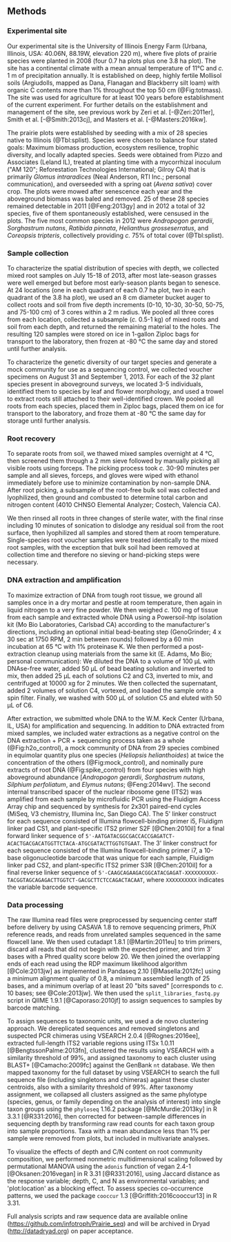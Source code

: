 
## Methods

### Experimental site

Our experimental site is the University of Illinois Energy Farm (Urbana, Illinois, USA: 40.06N, 88.19W, elevation 220 m), where five plots of prairie species were planted in 2008 (four 0.7 ha plots plus one 3.8 ha plot). The site has a continental climate with a mean annual temperature of 11°C and *c.* 1 m of precipitation annually. It is established on deep, highly fertile Mollisol soils (Argiudolls, mapped as Dana, Flanagan and Blackberry silt loam) with organic C contents more than 1% throughout the top 50 cm (@Fig:totmass). The site was used for agriculture for at least 100 years before establishment of the current experiment. For further details on the establishment and management of the site, see previous work by Zeri et al. [-@Zeri:2011er], Smith et al. [-@Smith:2013cj], and Masters et al. [-@Masters:2016kw].

The prairie plots were established by seeding with a mix of 28 species native to Illinois (@Tbl:splist). Species were chosen to balance four stated goals: Maximum biomass production, ecosystem resilience, trophic diversity, and locally adapted species. Seeds were obtained from Pizzo and Associates (Leland IL), treated at planting time with a mycorrhizal inoculum ("AM 120"; Reforestation Technologies International; Gilroy CA) that is primarily *Glomus intraradices* (Neal Anderson, RTI Inc.; personal communication), and overseeded with a spring oat (*Avena sativa*) cover crop. The plots were mowed after senescence each year and the aboveground biomass was baled and removed. 25 of these 28 species remained detectable in 2011 [@Feng:2013gy] and in 2012 a total of 32 species, five of them spontaneously established, were censused in the plots. The five most common species in 2012 were *Andropogon gerardii*, *Sorghastrum nutans*, *Ratibida pinnata*, *Helianthus grosseserratus*, and *Coreopsis tripteris*, collectively providing *c.* 75% of total cover (@Tbl:splist).


### Sample collection

To characterize the spatial distribution of species with depth, we collected mixed root samples on July 15-18 of 2013, after most late-season grasses were well emerged but before most early-season plants began to senesce. At 24 locations (one in each quadrant of each 0.7 ha plot, two in each quadrant of the 3.8 ha plot), we used an 8 cm diameter bucket auger to collect roots and soil from five depth increments (0-10, 10-30, 30-50, 50-75, and 75-100 cm) of 3 cores within a 2 m radius. We pooled all three cores from each location, collected a subsample (*c.* 0.5-1 kg) of mixed roots and soil from each depth, and returned the remaining material to the holes. The resulting 120 samples were stored on ice in 1-gallon Ziploc bags for transport to the laboratory, then frozen at -80 °C the same day and stored until further analysis.

To characterize the genetic diversity of our target species and generate a mock community for use as a sequencing control, we collected voucher specimens on August 31 and September 1, 2013. For each of the 32 plant species present in aboveground surveys, we located 3-5 individuals, identified them to species by leaf and flower morphology, and used a trowel to extract roots still attached to their well-identified crown. We pooled all roots from each species, placed them in Ziploc bags, placed them on ice for transport to the laboratory, and froze them at -80 °C the same day for storage until further analysis.


### Root recovery

To separate roots from soil, we thawed mixed samples overnight at 4 °C, then screened them through a 2 mm sieve followed by manually picking all visible roots using forceps. The picking process took *c.* 30-90 minutes per sample and all sieves, forceps, and gloves were wiped with ethanol immediately before use to minimize contamination by non-sample DNA. After root picking, a subsample of the root-free bulk soil was collected and lyophilized, then ground and combusted to determine total carbon and nitrogen content (4010 CHNSO Elemental Analyzer; Costech, Valencia CA).

We then rinsed all roots in three changes of sterile water, with the final rinse including 10 minutes of sonication to dislodge any residual soil from the root surface, then lyophilized all samples and stored them at room temperature. Single-species root voucher samples were treated identically to the mixed root samples, with the exception that bulk soil had been removed at collection time and therefore no sieving or hand-picking steps were necessary.


### DNA extraction and amplification

To maximize extraction of DNA from tough root tissue, we ground all samples once in a dry mortar and pestle at room temperature, then again in liquid nitrogen to a very fine powder. We then weighed *c.* 100 mg of tissue from each sample and extracted whole DNA using a Powersoil-htp isolation kit (Mo Bio Laboratories, Carlsbad CA) according to the manufacturer's directions, including an optional initial bead-beating step (GenoGrinder; 4 x 30 sec at 1750 RPM, 2 min between rounds) followed by a 60 min incubation at 65 °C with 1% proteinase K. We then performed a post-extraction cleanup using materials from the same kit (E. Adams, Mo Bio; personal communication): We diluted the DNA to  a volume of 100 µL with DNAse-free water, added 50 µL of bead beating solution and inverted to mix, then added 25 µL each of solutions C2 and C3, inverted to mix, and centrifuged at 10000 xg for 2 minutes. We then collected the supernatant, added 2 volumes of solution C4, vortexed, and loaded the sample onto a spin filter. Finally, we washed with 500 µL of solution C5 and eluted with 50 µL of C6.

After extraction, we submitted whole DNA to the W.M. Keck Center (Urbana, IL, USA) for amplification and sequencing. In addition to DNA extracted from mixed samples, we included water extractions as a negative control on the DNA extraction + PCR + sequencing process taken as a whole (@Fig:h2o_control), a mock community of DNA from 29 species combined in equimolar quantity plus one species (*Heliopsis helianthoides*) at twice the concentration of the others (@Fig:mock_control), and nominally pure extracts of root DNA (@Fig:spike_control) from four species with high aboveground abundance [*Andropogon gerardii*, *Sorghastrum nutans*, *Silphium perfoliatum*, and *Elymus nutans*; @Feng:2014wv]. The second internal transcribed spacer of the nuclear ribosome gene (ITS2) was amplified from each sample by microfluidic PCR using the Fluidigm Access Array chip and sequenced by synthesis for 2x301 paired-end cycles (MiSeq, V3 chemistry, Illumina Inc, San Diego CA). The 5' linker construct for each sequence consisted of Illumina flowcell-binding primer i5, Fluidigm linker pad CS1, and plant-specific ITS2 primer S2F [@Chen:2010il] for a final forward linker sequence of `5'-AATGATACGGCGACCACCGAGATCT-ACACTGACGACATGGTTCTACA-ATGCGATACTTGGTGTGAAT`. The 3' linker construct for each sequence consisted of the Illumina flowcell-binding primer i7, a 10-base oligonucleotide barcode that was unique for each sample, Fluidigm linker pad CS2, and plant-specific ITS2 primer S3R [@Chen:2010il] for a final reverse linker sequence of `5'-CAAGCAGAAGACGGCATACGAGAT-XXXXXXXXXX-TACGGTAGCAGAGACTTGGTCT-GACGCTTCTCCAGACTACAAT`, where `XXXXXXXXXX` indicates the variable barcode sequence.


### Data processing

The raw Illumina read files were preprocessed by sequencing center staff before delivery by using CASAVA 1.8 to remove sequencing primers, PhiX reference reads, and reads from unrelated samples sequenced in the same flowcell lane. We then used cutadapt 1.8.1 [@Martin:2011eu] to trim primers, discard all reads that did not begin with the expected primer, and trim 3' bases with a Phred quality score below 20. We then joined the overlapping ends of each read using the RDP maximum likelihood algorithm [@Cole:2013jw] as implemented in Pandaseq 2.10 [@Masella:2012fc] using a minimum alignment quality of 0.8, a minimum assembled length of 25 bases, and a minimum overlap of at least 20 "bits saved" [corresponds to *c.* 10 bases; see @Cole:2013jw]. We then used the `split_libraries_fastq.py` script in QIIME 1.9.1 [@Caporaso:2010jf] to assign sequences to samples by barcode matching.

To assign sequences to taxonomic units, we used a de novo clustering approach. We dereplicated sequences and removed singletons and suspected PCR chimeras using VSEARCH 2.0.4 [@Rognes:2016ee], extracted full-length ITS2 variable regions using ITSx 1.0.11 [@BengtssonPalme:2013fn], clustered the results using VSEARCH with a similarity threshold of 99%, and assigned taxonomy to each cluster using BLAST+ [@Camacho:2009fc] against the GenBank `nt` database. We then mapped taxonomy for the full dataset by using VSEARCH to search the full sequence file (including singletons and chimeras) against these cluster centroids, also with a similarity threshold of 99%. After taxonomy assignment, we collapsed all clusters assigned as the same phylotype (species, genus, or family depending on the analysis of interest) into single taxon groups using the `phyloseq` 1.16.2 package [@McMurdie:2013ky] in R 3.3.1 [@R331:2016], then corrected for between-sample differences in sequencing depth by transforming raw read counts for each taxon group into sample proportions. Taxa with a mean abundance less than 1% per sample were removed from plots, but included in multivariate analyses.

To visualize the effects of depth and C/N content on root community composition, we performed nonmetric multidimensional scaling followed by permutational MANOVA using the `adonis` function of vegan 2.4-1  [@Oksanen:2016vegan] in R 3.31 [@R331:2016], using Jaccard distance as the response variable; depth, C, and N as environmental variables; and 'plot:location' as a blocking effect. To assess species co-occurrence patterns, we used the package `cooccur` 1.3 [@Griffith:2016cooccur13] in R 3.31.

Full analysis scripts and raw sequence data are available online (https://github.com/infotroph/Prairie_seq) and will be archived in Dryad (http://datadryad.org) on paper acceptance.
